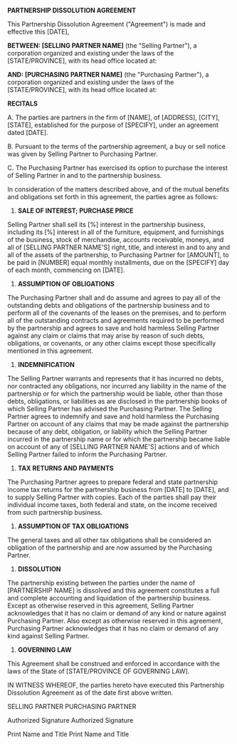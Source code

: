 **PARTNERSHIP DISSOLUTION AGREEMENT**

This Partnership Dissolution Agreement (\"Agreement\") is made and
effective this \[DATE\],

**BETWEEN: \[SELLING PARTNER NAME\]** (the \"Selling Partner\"), a
corporation organized and existing under the laws of the
\[STATE/PROVINCE\], with its head office located at:

**AND: \[PURCHASING PARTNER NAME\]** (the \"Purchasing Partner\"), a
corporation organized and existing under the laws of the
\[STATE/PROVINCE\], with its head office located at:

**RECITALS**

A.  The parties are partners in the firm of \[NAME\], of \[ADDRESS\],
    \[CITY\], \[STATE\], established for the purpose of \[SPECIFY\],
    under an agreement dated \[DATE\].

B.  Pursuant to the terms of the partnership agreement, a buy or sell
    notice was given by Selling Partner to Purchasing Partner.

C.  The Purchasing Partner has exercised its option to purchase the
    interest of Selling Partner in and to the partnership business.

In consideration of the matters described above, and of the mutual
benefits and obligations set forth in this agreement, the parties agree
as follows:

1.  **SALE OF INTEREST; PURCHASE PRICE**

Selling Partner shall sell its \[%\] interest in the partnership
business, including its \[%\] interest in all of the furniture,
equipment, and furnishings of the business, stock of merchandise,
accounts receivable, moneys, and all of \[SELLING PARTNER NAME'S\]
right, title, and interest in and to any and all of the assets of the
partnership, to Purchasing Partner for \[AMOUNT\], to be paid in
\[NUMBER\] equal monthly installments, due on the \[SPECIFY\] day of
each month, commencing on \[DATE\].

1.  **ASSUMPTION OF OBLIGATIONS**

The Purchasing Partner shall and do assume and agrees to pay all of the
outstanding debts and obligations of the partnership business and to
perform all of the covenants of the leases on the premises, and to
perform all of the outstanding contracts and agreements required to be
performed by the partnership and agrees to save and hold harmless
Selling Partner against any claim or claims that may arise by reason of
such debts, obligations, or covenants, or any other claims except those
specifically mentioned in this agreement.

1.  **INDEMNIFICATION**

The Selling Partner warrants and represents that it has incurred no
debts, nor contracted any obligations, nor incurred any liability in the
name of the partnership or for which the partnership would be liable,
other than those debts, obligations, or liabilities as are disclosed in
the partnership books of which Selling Partner has advised the
Purchasing Partner. The Selling Partner agrees to indemnify and save and
hold harmless the Purchasing Partner on account of any claims that may
be made against the partnership because of any debt, obligation, or
liability which the Selling Partner incurred in the partnership name or
for which the partnership became liable on account of any of \[SELLING
PARTNER NAME'S\] actions and of which Selling Partner failed to inform
the Purchasing Partner.

1.  **TAX RETURNS AND PAYMENTS**

The Purchasing Partner agrees to prepare federal and state partnership
income tax returns for the partnership business from \[DATE\] to
\[DATE\], and to supply Selling Partner with copies. Each of the parties
shall pay their individual income taxes, both federal and state, on the
income received from such partnership business.

1.  **ASSUMPTION OF TAX OBLIGATIONS**

The general taxes and all other tax obligations shall be considered an
obligation of the partnership and are now assumed by the Purchasing
Partner.

1.  **DISSOLUTION**

The partnership existing between the parties under the name of
\[PARTNERSHIP NAME\] is dissolved and this agreement constitutes a full
and complete accounting and liquidation of the partnership business.
Except as otherwise reserved in this agreement, Selling Partner
acknowledges that it has no claim or demand of any kind or nature
against Purchasing Partner. Also except as otherwise reserved in this
agreement, Purchasing Partner acknowledges that it has no claim or
demand of any kind against Selling Partner.

1.  **GOVERNING LAW**

This Agreement shall be construed and enforced in accordance with the
laws of the State of \[STATE/PROVINCE OF GOVERNING LAW\].

IN WITNESS WHEREOF, the parties hereto have executed this Partnership
Dissolution Agreement as of the date first above written.

SELLING PARTNER PURCHASING PARTNER

Authorized Signature Authorized Signature

Print Name and Title Print Name and Title
